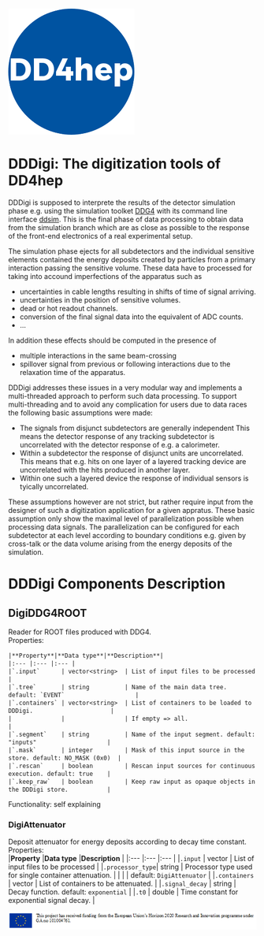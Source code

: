![DDDigi](../doc/logo_small.png)

DDDigi: The digitization tools of DD4hep
========================================

DDDigi is supposed to interprete the results of the detector simulation phase
e.g. using the simulation toolket [DDG4](../DDG4) with its command line interface
[ddsim](../DDG4/python/DDSim).
This is the final phase of data processing to obtain data from the simulation 
branch which are as close as possible to the response of the front-end electronics
of a real experimental setup.

The simulation phase ejects for all subdetectors and the individual 
sensitive elements contained the energy deposits created by particles from a 
primary interaction passing the sensitive volume.
These data have to processed for taking into accound imperfections of the 
apparatus such as 

- uncertainties in cable lengths resulting in shifts of time of signal arriving.
- uncertainties in the position of sensitive volumes.
- dead or hot readout channels.
- conversion of the final signal data into the equivalent of ADC counts.
- ...

In addition these effects should be computed in the presence of

- multiple interactions in the same beam-crossing
- spillover signal from previous or following interactions due to the
  relaxation time of the apparatus.

DDDigi addresses these issues in a very modular way and implements a multi-threaded approach
to perform such data processing.
To support multi-threading and to avoid any complication for users due to data races 
the following basic assumptions were made:

- The signals from disjunct subdetectors are generally independent
  This means the detector response of any tracking subdetector is uncorrelated with
  the detector response of e.g. a calorimeter.
- Within a subdetector the response of disjunct units are uncorrelated. This means that 
  e.g. hits on one layer of a layered tracking device are uncorrelated 
  with the hits produced in another layer.
- Within one such a layered device the response of individual sensors is tyically uncorrelated.

These assumptions however are not strict, but rather require input from the designer of such
a digitization application for a given appratus. These basic assumption only show the maximal
level of parallelization possible when processing data signals.
The parallelization can be configured for each subdetector at each level according to 
boundary conditions e.g. given by cross-talk or the data volume arising from the
energy deposits of the simulation.

DDDigi Components Description
=============================

DigiDDG4ROOT
------------

  Reader for ROOT files produced with DDG4. <br/>
  Properties: <br/>

    |**Property**|**Data type**|**Description**|
    |:--- |:--- |:--- |
    |`.input`      | vector<string>  | List of input files to be processed                             |
    |`.tree`       | string          | Name of the main data tree. default: `EVENT`                    |
    |`.containers` | vector<string>  | List of containers to be loaded to DDDigi.                      |
    |              |                 | If empty => all.                                                |
    |`.segment`    | string          | Name of the input segment. default: "inputs"                    |
    |`.mask`       | integer         | Mask of this input source in the store. default: NO_MASK (0x0)  |
    |`.rescan`     | boolean         | Rescan input sources for continuous execution. default: true    |
    |`.keep_raw`   | boolean         | Keep raw input as opaque objects in the DDDigi store.           |

  Functionality: self explaining

<h3>DigiAttenuator </h3>

  Deposit attenuator for energy deposits according to decay time constant. <br/>
  Properties: <br/>
    |**Property**     |**Data type**    |**Description**                                                  |
    |:---             |:---             |:---                                                             |
    |`.input`         | vector<string>  | List of input files to be processed                             |
    |`.processor_type`| string          | Processor type used for single container attenuation.           |
    |                 |                 | default: `DigiAttenuator`                                       |
    |`.containers`    | vector<string>  | List of containers to be attenuated.                            |
    |`.signal_decay`  | string          | Decay function. default: `exponential`                          |
    |`.t0`            | double          | Time constant for exponential signal decay.                     |



![HORIZON2020](../doc/usermanuals/DD4hep/figures/AIDAinnova.png)
